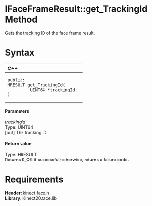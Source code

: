 IFaceFrameResult::get\_TrackingId Method  
========================================  

Gets the tracking ID of the face frame result. <span id="syntaxSection"></span>

Syntax  
======  

<table>
<colgroup>
<col width="100%" />
</colgroup>
<thead>
<tr class="header">
<th align="left">C++</th>
</tr>
</thead>
<tbody>
<tr class="odd">
<td align="left"><pre><code>public:  
HRESULT get_TrackingId(  
         UINT64 *trackingId  
)</code></pre></td>
</tr>
</tbody>
</table>

<span id="ID4EG"></span>
#### Parameters  

*trackingId*    
Type: UINT64  
[out] The tracking ID.  

<span id="ID4EP"></span>
#### Return value  

Type: HRESULT  
Returns S\_OK if successful; otherwise, returns a failure code.  

<span id="requirements"></span>

Requirements  
============  

**Header:** kinect.face.h  
**Library:** Kinect20.face.lib  



<!--Please do not edit the data in the comment block below.-->
<!--
TOCTitle : get_TrackingId Method
RLTitle : IFaceFrameResult::get_TrackingId Method
KeywordK : get_TrackingId method
KeywordK : IFaceFrameResult::get_TrackingId method
KeywordF : IFaceFrameResult::get_TrackingId
KeywordF : get_TrackingId
KeywordF : Microsoft.Kinect.face.IFaceFrameResult.get_TrackingId(UINT64@)
KeywordA : M:Microsoft.Kinect.face.IFaceFrameResult.get_TrackingId(UINT64@)
AssetID : M:Microsoft.Kinect.face.IFaceFrameResult.get_TrackingId(UINT64@)
Locale : en-us
CommunityContent : 1
APIType : Managed
APILocation : 
APIName : Microsoft.Kinect.face.IFaceFrameResult::get_TrackingId
TargetOS : Windows
TopicType : kbSyntax
DevLang : C++
DocSet : K4Wv2
ProjType : K4Wv2Proj
Technology : Kinect for Windows
Product : Kinect for Windows SDK v2
productversion : 20
-->
